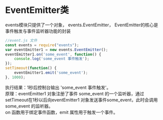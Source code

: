 # EventEmitter类
events模块只提供了一个对象， events.EventEmitter， EventEmitter的核心是事件触发与事件监听器功能的封装  
```js
//event.js 文件
const events = require("events");   
var eventEmitter1 = new events.EventEmitter();
eventEmitter1.on('some_event', function() { 
    console.log('some_event 事件触发'); 
}); 
setTimeout(function() { 
    eventEmitter1.emit('some_event'); 
}, 1000); 
```
执行结果：1秒后控制台输出 'some_event 事件触发'。  
原理：eventEmitter1 对象注册了事件 some_event 的一个监听器，通过setTimeout在1秒以后向eventEmitter1 对象发送事件some_event，此时会调用some_event 的监听器。  
on 函数用于绑定事件函数，emit 属性用于触发一个事件。  



